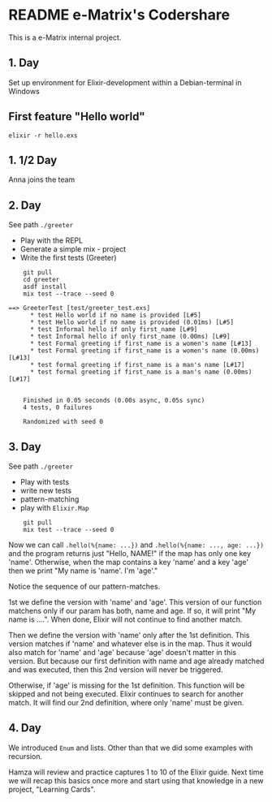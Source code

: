 # README e-Matrix's Codershare


This is a e-Matrix internal project.

## 1. Day

Set up environment for Elixir-development within a Debian-terminal in Windows

## First feature "Hello world"

    elixir -r hello.exs


## 1. 1/2 Day

Anna joins the team

## 2. Day

See path `./greeter`
- Play with the REPL
- Generate a simple mix - project
- Write the first tests (Greeter)

```
    git pull
    cd greeter
    asdf install
    mix test --trace --seed 0
    
==> GreeterTest [test/greeter_test.exs]
      * test Hello world if no name is provided [L#5]
      * test Hello world if no name is provided (0.01ms) [L#5]
      * test Informal hello if only first_name [L#9]   
      * test Informal hello if only first_name (0.00ms) [L#9]
      * test Formal greeting if first_name is a women's name [L#13]
      * test Formal greeting if first_name is a women's name (0.00ms) [L#13]
      * test formal greeting if first_name is a man's name [L#17]
      * test formal greeting if first_name is a man's name (0.00ms) [L#17]
     
      
    Finished in 0.05 seconds (0.00s async, 0.05s sync)
    4 tests, 0 failures
     
    Randomized with seed 0
```
    
## 3. Day

See path `./greeter`
- Play with tests
- write new tests
- pattern-matching
- play with `Elixir.Map`

```
    git pull
    mix test --trace --seed 0
```

Now we can call `.hello(%{name: ...})` and `.hello(%{name: ..., age: ...})` and
the program returns just "Hello, NAME!" if the map has only one key 'name'.
Otherwise, when the map contains a key 'name' and a key 'age' then we print
"My name is 'name'. I'm 'age'."

Notice the sequence of our pattern-matches.

1st we define the version with 'name' and 'age'. This version of our function
matchens only if our param has both, name and age. If so, it will print
"My name is ....". When done, Elixir will not continue to find another match.

Then we define the version with 'name' only after the 1st definition. 
This version matches if 'name' and whatever else is in the map. Thus it would 
also match for 'name' and 'age' because 'age' doesn't matter in this version.
But because our first definition with name and age already matched and was
executed, then this 2nd version will never be triggered.

Otherwise, if 'age' is missing for the 1st definition. This function will be
skipped and not being executed. Elixir continues to search for another match.
It will find our 2nd definition, where only 'name' must be given.

## 4. Day

We introduced `Enum` and lists.
Other than that we did some examples with recursion.

Hamza will review and practice captures 1 to 10 of the Elixir guide.
Next time we will recap this basics once more and start using that 
knowledge in a new project, "Learning Cards".


